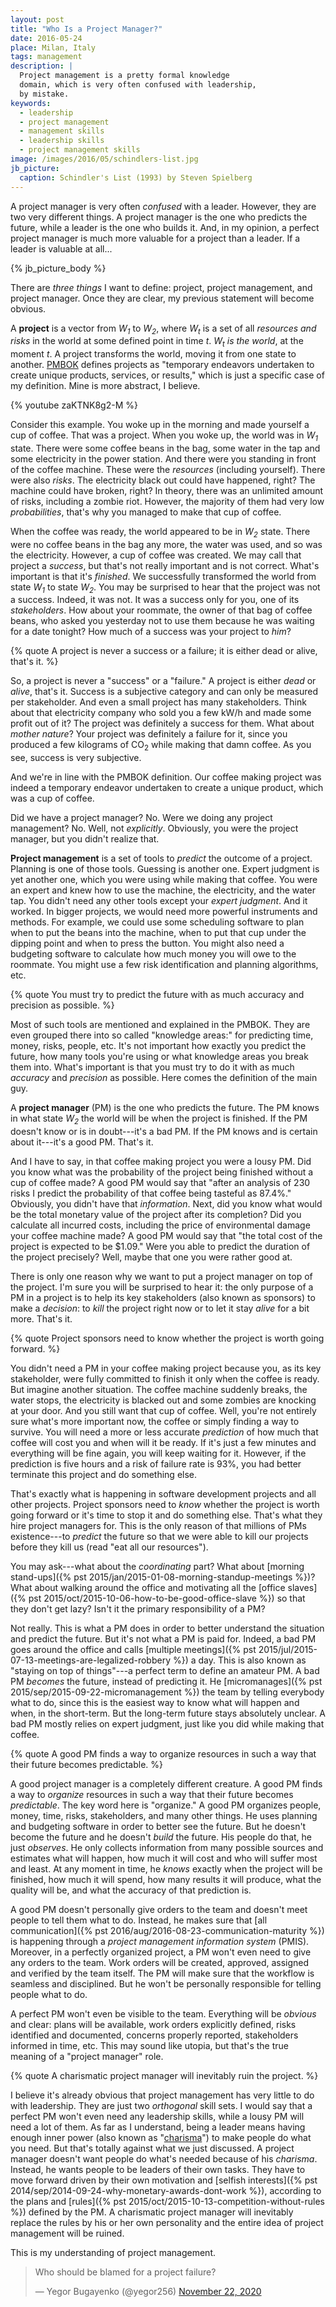 ```yaml
---
layout: post
title: "Who Is a Project Manager?"
date: 2016-05-24
place: Milan, Italy
tags: management
description: |
  Project management is a pretty formal knowledge
  domain, which is very often confused with leadership,
  by mistake.
keywords:
  - leadership
  - project management
  - management skills
  - leadership skills
  - project management skills
image: /images/2016/05/schindlers-list.jpg
jb_picture:
  caption: Schindler's List (1993) by Steven Spielberg
---
```


A project manager is very often _confused_ with a leader. However, they are two
very different things. A project manager is the one who predicts the future,
while a leader is the one who builds it. And, in my opinion, a perfect
project manager is much more valuable for a project than a leader. If a
leader is valuable at all...

<!--more-->

{% jb_picture_body %}

There are _three things_ I want to define: project, project
management, and project manager. Once they are clear, my previous statement
will become obvious.

A **project** is a vector from <i>W<sub>1</sub></i> to <i>W<sub>2</sub></i>,
where <i>W<sub>t</sub></i> is a set of all _resources and risks_ in the world at
some defined point in time <i>t</i>. <i>W<sub>t</sub></i> _is the world_,
at the moment <i>t</i>. A project transforms the world, moving it from one
state to another.
[PMBOK](https://www.pmi.org/PMBOK-Guide-and-Standards.aspx) defines projects as
"temporary endeavors undertaken to create unique products, services, or results,"
which is just a specific case of my definition. Mine is more abstract, I believe.

{% youtube zaKTNK8g2-M %}

Consider this example. You woke up in the morning and made yourself a cup of coffee.
That was a project.
When you woke up, the world was in <i>W<sub>1</sub></i> state.
There were some coffee beans in the bag, some water in the tap and
some electricity in the power station. And there were you standing in front
of the coffee machine. These were the _resources_ (including yourself).
There were also _risks_. The electricity black out could have happened, right?
The machine could have broken, right?
In theory, there was an unlimited amount of risks, including a zombie riot.
However, the majority of them had very low _probabilities_, that's why you
managed to make that cup of coffee.

When the coffee was ready, the world appeared to be in <i>W<sub>2</sub></i> state.
There were no coffee beans in the bag any more, the water was
used, and so was the electricity. However, a cup of coffee was created. We may
call that project a _success_, but that's not really important and is not correct. What's important
is that it's _finished_. We successfully transformed the world from state
<i>W<sub>1</sub></i> to state <i>W<sub>2</sub></i>. You may be surprised to
hear that the project was not a success. Indeed, it was not. It was a success
only for you, one of its _stakeholders_. How about your roommate, the
owner of that bag of coffee beans, who asked you yesterday not to use them
because he was waiting for a date tonight? How much of a success was your project
to _him_?

{% quote A project is never a success or a failure; it is either dead or alive, that's it. %}

So, a project is never a "success" or a "failure." A project is either
_dead_ or _alive_, that's it. Success is a subjective category and can only
be measured per stakeholder. And even a small project has many stakeholders.
Think about that electricity company who sold you a few kW/h and made some
profit out of it? The project was definitely a success for them. What about
_mother nature_? Your project was definitely a failure for it, since you
produced a few kilograms of CO<sub>2</sub> while making that damn coffee. As you
see, success is very subjective.

And we're in line with the PMBOK definition. Our coffee making project was indeed
a temporary endeavor undertaken to create a unique product, which was a cup of
coffee.

Did we have a project manager? No. Were we doing any project management? No.
Well, not _explicitly_. Obviously, you were the project manager, but you didn't
realize that.

**Project management** is a set of tools to _predict_ the outcome
of a project. Planning is one of those tools. Guessing is another one. Expert
judgment is yet another one, which you were using while making that coffee.
You were an expert and knew how to use the machine, the electricity, and the water
tap. You didn't need any other tools except your _expert judgment_. And it
worked. In bigger projects, we would need more powerful instruments and methods.
For example, we could use some scheduling software to plan when to put the beans
into the machine, when to put that cup under the dipping point and when to
press the button. You might also need a budgeting software to calculate how
much money you will owe to the roommate. You might use a few risk identification
and planning algorithms, etc.

{% quote You must try to predict the future with as much accuracy and precision as possible. %}

Most of such tools are mentioned and explained in the PMBOK. They are even
grouped there into so called "knowledge areas:" for predicting
time, money, risks, people, etc. It's not important how exactly you predict
the future, how many tools you're using or what knowledge areas you break them
into. What's important is that you must try to do it with as much _accuracy_
and _precision_ as possible. Here comes the definition of the main guy.

A **project manager** (PM) is the one who predicts the future.
The PM knows in what state <i>W<sub>2</sub></i> the world will be when
the project is finished. If the PM doesn't know or is in doubt---it's a bad PM. If
the PM knows and is certain about it---it's a good PM. That's it.

And I have to say, in that coffee making project you were a lousy PM. Did you
know what was the probability of the project being finished without a cup of coffee
made? A good PM would say that "after an analysis of 230 risks I predict
the probability of that coffee being tasteful as 87.4%." Obviously, you didn't
have that _information_. Next, did you know what would be the total monetary value of
the project after its completion? Did you calculate all incurred costs, including
the price of environmental damage your coffee machine made? A good PM would
say that "the total cost of the project is expected to be $1.09." Were you
able to predict the duration of the project precisely? Well, maybe that one
you were rather good at.

There is only one reason why we want to put a project manager on top of
the project. I'm sure you will be surprised to hear it: the only purpose of
a PM in a project is to help its key stakeholders (also known as sponsors) to
make a _decision_: to _kill_ the project right now or to let it stay
_alive_ for a bit more. That's it.

{% quote Project sponsors need to know whether the project is worth going forward. %}

You didn't need a PM in your coffee making project because you, as its key
stakeholder, were fully committed to finish it only when the coffee is ready.
But imagine another situation. The coffee machine suddenly breaks, the water
stops, the electricity is blacked out and some zombies are knocking at your door.
And you still want that cup of coffee. Well, you're not entirely sure what's
more important now, the coffee or simply finding a way to survive. You will need
a more or less accurate _prediction_ of how much that coffee will cost you and
when will it be ready. If it's just a few minutes and everything will be
fine again, you will keep waiting for it. However, if the prediction is
five hours and a risk of failure rate is 93%, you had better terminate this
project and do something else.

That's exactly what is happening in software development projects and all
other projects. Project sponsors need to _know_ whether the project is worth
going forward or it's time to stop it and do something else. That's what
they hire project managers for. This is the only reason of that millions
of PMs existence---to _predict_ the future so that we were able to
kill our projects before they kill us (read "eat all our resources").

You may ask---what about the _coordinating_ part? What about
[morning stand-ups]({% pst 2015/jan/2015-01-08-morning-standup-meetings %})?
What about walking around the office and motivating all the
[office slaves]({% pst 2015/oct/2015-10-06-how-to-be-good-office-slave %})
so that they don't get lazy? Isn't it the primary responsibility of a PM?

Not really. This is what a PM does in order to better understand the situation
and predict the future. But it's not what a PM is paid for.
Indeed, a bad PM goes around the office and calls
[multiple meetings]({% pst 2015/jul/2015-07-13-meetings-are-legalized-robbery %})
a day. This is also known as "staying on top of things"---a perfect term to define an amateur PM. A bad PM _becomes_ the future, instead
of predicting it. He [micromanages]({% pst 2015/sep/2015-09-22-micromanagement %})
the team by telling everybody what to do, since this is the easiest way to
know what will happen and when, in the short-term. But the long-term future
stays absolutely unclear. A bad PM mostly relies on expert judgment, just
like you did while making that coffee.

{% quote A good PM finds a way to organize resources in such a way that their future becomes predictable. %}

A good project manager is a completely different creature. A good PM
finds a way to _organize_ resources in such a way that their future
becomes _predictable_. The key word here is "organize." A good PM organizes
people, money, time, risks, stakeholders, and many other things. He uses
planning and budgeting software in order to better see the future. But he
doesn't become the future and he doesn't _build_ the future. His people do that,
he just _observes_. He only collects information from many possible sources
and estimates what will happen, how much it will cost and who will
suffer most and least. At any moment in time, he _knows_ exactly when the project
will be finished, how much it will spend, how many results it will produce,
what the quality will be, and what the accuracy of that prediction is.

A good PM doesn't personally give orders to the team and
doesn't meet people to tell them what to do. Instead, he makes sure
that [all communication]({% pst 2016/aug/2016-08-23-communication-maturity %}) is happening through
a _project management information system_ (PMIS). Moreover, in a perfectly
organized project, a PM won't even need to give any orders to the team. Work
orders will be created, approved, assigned and verified by the team itself.
The PM will make sure that the workflow is seamless and disciplined. But he
won't be personally responsible for telling people what to do.

A perfect PM won't even be visible to the team. Everything will be _obvious_
and clear: plans will be available, work orders explicitly defined,
risks identified and documented, concerns properly reported, stakeholders
informed in time, etc. This may sound like utopia, but that's the
true meaning of a "project manager" role.

{% quote A charismatic project manager will inevitably ruin the project. %}

I believe it's already obvious that project management has very little to do
with leadership. They are just two _orthogonal_ skill sets. I would say that
a perfect PM won't even need any leadership skills, while a lousy PM will need
a lot of them. As far as I understand, being a leader means having enough
inner power (also known as "[charisma](https://en.wikipedia.org/wiki/Charisma)")
to make people do what you need. But that's
totally against what we just discussed. A project manager doesn't want people
do what's needed because of his _charisma_. Instead, he wants people to be
leaders of their own tasks. They have to move forward driven by their own
motivation and [selfish interests]({% pst 2014/sep/2014-09-24-why-monetary-awards-dont-work %}),
according to the plans and
[rules]({% pst 2015/oct/2015-10-13-competition-without-rules %}) defined
by the PM. A charismatic project manager will inevitably replace the rules
by his or her own personality and the entire idea of project management will
be ruined.

This is my understanding of project management.

<blockquote class="twitter-tweet"><p lang="en" dir="ltr">Who should be blamed for a project failure?</p>&mdash; Yegor Bugayenko (@yegor256) <a href="https://twitter.com/yegor256/status/1330458691343163392?ref_src=twsrc%5Etfw">November 22, 2020</a></blockquote> <script async src="https://platform.twitter.com/widgets.js" charset="utf-8"></script>
